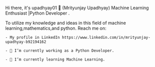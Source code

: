 Hi there, it's upadhyay01 👋 (Mrityunjay Upadhyay)
Machine Learning Enthusiast |Python Developer .


To utilize my knowledge and ideas in this field of machine learning,mathematics,and python.
Reach me on:

    - My profile in LinkedIn https://www.linkedin.com/in/mrityunjay-upadhyay-b92194162

    - 🔭 I’m currently working as a Python Developer.
    
    - 🌱 I’m currently learning Machine Learning.
